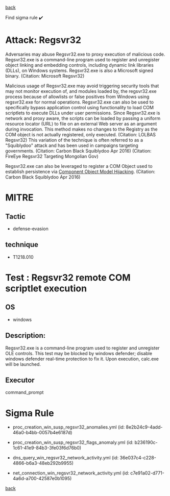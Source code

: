 
[back](../index.md)

Find sigma rule :heavy_check_mark: 

# Attack: Regsvr32 

Adversaries may abuse Regsvr32.exe to proxy execution of malicious code. Regsvr32.exe is a command-line program used to register and unregister object linking and embedding controls, including dynamic link libraries (DLLs), on Windows systems. Regsvr32.exe is also a Microsoft signed binary. (Citation: Microsoft Regsvr32)

Malicious usage of Regsvr32.exe may avoid triggering security tools that may not monitor execution of, and modules loaded by, the regsvr32.exe process because of allowlists or false positives from Windows using regsvr32.exe for normal operations. Regsvr32.exe can also be used to specifically bypass application control using functionality to load COM scriptlets to execute DLLs under user permissions. Since Regsvr32.exe is network and proxy aware, the scripts can be loaded by passing a uniform resource locator (URL) to file on an external Web server as an argument during invocation. This method makes no changes to the Registry as the COM object is not actually registered, only executed. (Citation: LOLBAS Regsvr32) This variation of the technique is often referred to as a "Squiblydoo" attack and has been used in campaigns targeting governments. (Citation: Carbon Black Squiblydoo Apr 2016) (Citation: FireEye Regsvr32 Targeting Mongolian Gov)

Regsvr32.exe can also be leveraged to register a COM Object used to establish persistence via [Component Object Model Hijacking](https://attack.mitre.org/techniques/T1546/015). (Citation: Carbon Black Squiblydoo Apr 2016)

# MITRE
## Tactic
  - defense-evasion


## technique
  - T1218.010


# Test : Regsvr32 remote COM scriptlet execution
## OS
  - windows


## Description:
Regsvr32.exe is a command-line program used to register and unregister OLE controls. This test may be blocked by windows defender; disable
windows defender real-time protection to fix it. Upon execution, calc.exe will be launched.


## Executor
command_prompt

# Sigma Rule
 - proc_creation_win_susp_regsvr32_anomalies.yml (id: 8e2b24c9-4add-46a0-b4bb-0057b4e6187d)

 - proc_creation_win_susp_regsvr32_flags_anomaly.yml (id: b236190c-1c61-41e9-84b3-3fe03f6d76b0)

 - dns_query_win_regsvr32_network_activity.yml (id: 36e037c4-c228-4866-b6a3-48eb292b9955)

 - net_connection_win_regsvr32_network_activity.yml (id: c7e91a02-d771-4a6d-a700-42587e0b1095)



[back](../index.md)
